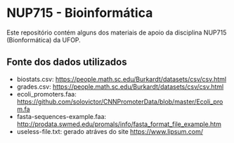 # NUP715 - Bioinformática
Este repositório contém alguns dos materiais de apoio da disciplina NUP715 (Bionformática) da UFOP.

## Fonte dos dados utilizados
- biostats.csv: https://people.math.sc.edu/Burkardt/datasets/csv/csv.html
- grades.csv: https://people.math.sc.edu/Burkardt/datasets/csv/csv.html
- ecoli_promoters.faa: https://github.com/solovictor/CNNPromoterData/blob/master/Ecoli_prom.fa
- fasta-sequences-example.faa: http://prodata.swmed.edu/promals/info/fasta_format_file_example.htm
- useless-file.txt: gerado atráves do site https://www.lipsum.com/
